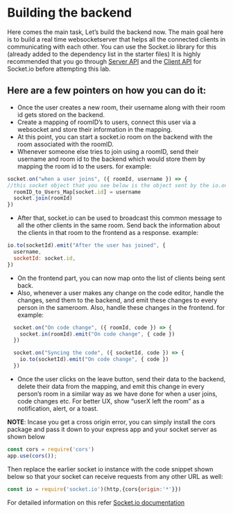 # Building the backend

Here comes the main task, Let’s build the backend now.
The main goal here is to build a real time websocketserver that helps all the connected clients in communicating with each other. You can use the Socket.io library for this (already added to the dependency list in the starter files)
It is highly recommended that you go through [Server API](https://socket.io/docs/v4/server-api/) and the [Client API](https://socket.io/docs/v4/client-api/) for Socket.io before attempting this lab.

## Here are a few pointers on how you can do it:
- Once the user creates a new room, their username along with their room id gets stored on the backend.
- Create a mapping of roomID’s to users, connect this user via a websocket and store their information in the mapping. 
- At this point, you can start a socket.io room on the backend with the room associated with the roomID.
- Whenever someone else tries to join using a roomID, send their username and room id to the backend which would store them by mapping the room id to the users. for example:
```js
socket.on("when a user joins", ({ roomId, username }) => {
//this socket object that you see below is the object sent by the io.on("connection",(socket=>{...})
  roomID_to_Users_Map[socket.id] = username
  socket.join(roomId)
})
```


- After that, socket.io can be used to broadcast this common message to all the other clients in the same room. Send back the information about the clients in that room to the frontend as a response. example:

```js
io.to(socketId).emit("After the user has joined", {
  username,
  socketId: socket.id,
})
```
- On the frontend part, you can now map onto the list of clients being sent back.
- Also, whenever a user makes any change on the code editor, handle the changes, send them to the backend, and emit these changes to every person in the sameroom. Also, handle these changes in the frontend. for example:
```js
  socket.on("On code change", ({ roomId, code }) => {
    socket.in(roomId).emit("On code change", { code })
  })

  socket.on("Syncing the code", ({ socketId, code }) => {
    io.to(socketId).emit("On code change", { code })
  })
```
- Once the user clicks on the leave button, send their data to the backend, delete their data from the mapping, and emit this change in every person’s room in a similar way as we have done for when a user joins, code changes etc.
For better UX, show “userX left the room” as a notification, alert, or a toast.

**NOTE**: Incase you get a cross origin error, you can simply install the cors package and pass it down to your express app and your socket server as shown below

```js
const cors = require('cors')
app.use(cors());
```
Then replace the earlier socket io instance with the code snippet shown below so that your socket can receive requests from any other URL as well:
```js
const io = require('socket.io')(http,{cors{origin:'*'}})
```
For detailed information on this refer [Socket.io documentation](https://socket.io/docs/v4/handling-cors/)
